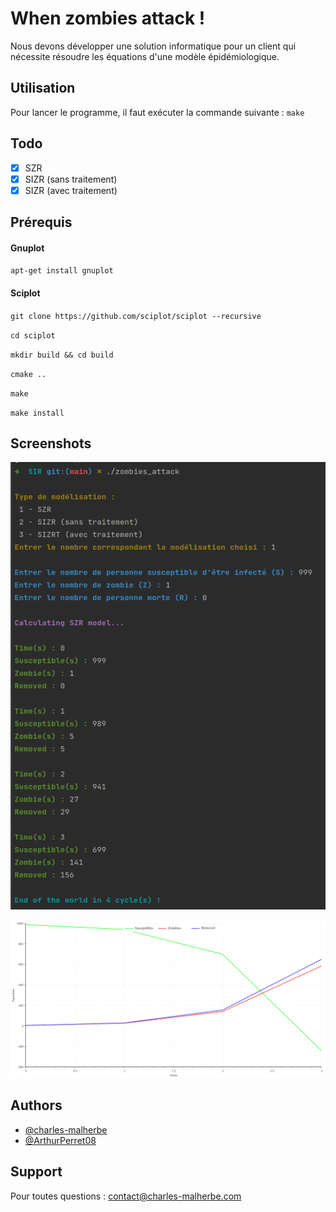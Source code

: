 
# When zombies attack !

Nous devons développer une solution informatique pour un client qui nécessite résoudre les équations d'une modèle épidémiologique.

## Utilisation

Pour lancer le programme, il faut exécuter la commande suivante :  ``make``

## Todo

* [x] SZR
* [x] SIZR (sans traitement)
* [x] SIZR (avec traitement)

## Prérequis

#### Gnuplot

``apt-get install gnuplot``

#### Sciplot

``git clone https://github.com/sciplot/sciplot --recursive``

``cd sciplot``

``mkdir build && cd build``

``cmake ..``

``make``

``make install``

## Screenshots

![Terminal screenshot](screenshot_1.png)

![Sciplot screenshot](screenshot_2.png)

## Authors

- [@charles-malherbe](https://www.github.com/charles-malherbe)
- [@ArthurPerret08](https://www.github.com/ArthurPerret08)

## Support

Pour toutes questions : contact@charles-malherbe.com

